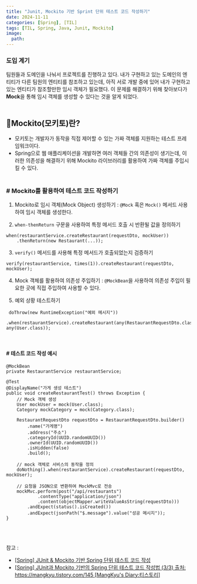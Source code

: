 ```yaml
---
title: "Junit, Mockito 기반 Sprint 단위 테스트 코드 작성하기"
date: 2024-11-11
categories: [Spring], [TIL]
tags: [TIL, Spring, Java, Junit, Mockito]
image:
  path: 
---
```


### 도입 계기
팀원들과 도메인을 나눠서 프로젝트를 진행하고 있다. 내가 구현하고 있는 도메인의 엔티티가 다른 팀원의 엔티티를 참조하고 있는데, 아직 서로 개발 중에 있어 내가 구현하고 있는 엔티티가 참조할만한 임시 객체가 필요했다. 이 문제를 해결하기 위해 찾아보다가 **Mock**을 통해 임시 객체를 생성할 수 있다는 것을 알게 되었다.
<br /><br />

## 📍Mockito(모키토)란?
- 모키토는 개발자가 동작을 직접 제어할 수 있는 가짜 객체를 지원하는 테스트 프레임워크이다.
- Spring으로 웹 애플리케이션을 개발하면 여러 객체들 간의 의존성이 생기는데, 이러한 의존성을 해결하기 위해 Mockito 라이브러리를 활용하여 가짜 객체를 주입시킬 수 있다. 
<br /><br />

### # Mockito를 활용하여 테스트 코드 작성하기
1. Mockito로 임시 객체(Mock Object) 생성하기
  : `@Mock` 혹은 `Mock()` 메서드 사용하여 임시 객체를 생성한다.


2. `when-thenReturn` 구문을 사용하여 특정 메서드 호출 시 반환될 값을 정의하기
  ```
  when(restaurantService.createRestaurant(requestDto, mockUser))
      .thenReturn(new Restaurant(...));
  ```


3. `verify()` 메서드를 사용해 특정 메서드가 호출되었는지 검증하기
  ```
  verify(restaurantService, times(1)).createRestaurant(requestDto, mockUser);
  ```


4. Mock 객체를 활용하여 의존성 주입하기
  : `@MockBean`을 사용하여 의존성 주입이 필요한 곳에 직접 주입하여 사용할 수 있다.


5. 예외 상황 테스트하기
  ```
   doThrow(new RuntimeException("예외 메시지"))
    .when(restaurantService).createRestaurant(any(RestaurantRequestDto.class), any(User.class));
  ```
<br />

#### # 테스트 코드 작성 예시
```
@MockBean
private RestaurantService restaurantService;

@Test
@DisplayName("가게 생성 테스트")
public void createRestaurantTest() throws Exception {
    // Mock 객체 생성
    User mockUser = mock(User.class);
    Category mockCategory = mock(Category.class);

    RestaurantRequestDto requestDto = RestaurantRequestDto.builder()
        .name("가게명")
        .address("주소")
        .categoryId(UUID.randomUUID())
        .ownerId(UUID.randomUUID())
        .isHidden(false)
        .build();

    // mock 객체로 서비스의 동작을 정의
    doNothing().when(restaurantService).createRestaurant(requestDto, mockUser);

    // 요청을 JSON으로 변환하여 MockMvc로 전송
    mockMvc.perform(post("/api/restaurants")
            .contentType("application/json")
            .content(objectMapper.writeValueAsString(requestDto)))
        .andExpect(status().isCreated())
        .andExpect(jsonPath("$.message").value("성공 메시지"));
}
```

<br /><br />

참고 :
- [[Spring] JUnit & Mockito 기반 Spring 단위 테스트 코드 작성](https://velog.io/@sussa3007/Spring-JUnit-Mockito-%EA%B8%B0%EB%B0%98-Spring-%EB%8B%A8%EC%9C%84-%ED%85%8C%EC%8A%A4%ED%8A%B8-%EC%BD%94%EB%93%9C-%EC%9E%91%EC%84%B1)
- [[Spring] JUnit과 Mockito 기반의 Spring 단위 테스트 코드 작성법 (3/3)
출처: https://mangkyu.tistory.com/145 [MangKyu's Diary:티스토리]](https://mangkyu.tistory.com/145)
